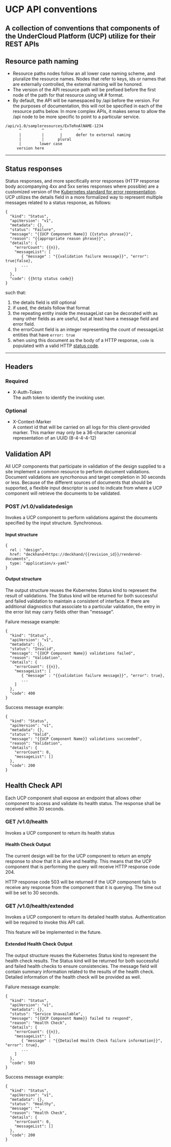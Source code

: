 # UCP API conventions
A collection of conventions that components of the UnderCloud Platform (UCP)
utilize for their REST APIs
---
## Resource path naming
* Resource paths nodes follow an all lower case naming scheme, and pluralize
the resource names. Nodes that refer to keys, ids or names that are externally
controlled, the external naming will be honored.
* The version of the API resource path will be prefixed before the first node
of the path for that resource using v#.# format.
* By default, the API will be namespaced by /api before the version. For the
purposes of documentation, this will not be specified in each of the resource
paths below. In more complex APIs, it makes sense to allow the /api node to be
more specific to point to a particular service.
```
/api/v1.0/sampleresources/ExTeRnAlNAME-1234
      ^         ^       ^       ^
      |         |       |      defer to external naming
      |         |      plural
      |        lower case
     version here
```
---
## Status responses
Status responses, and more specifically error responses (HTTP response body accompanying 4xx and 5xx series responses
where possible) are a customized version of the
[Kubernetes standard for error representation](https://github.com/kubernetes/community/blob/master/contributors/devel/api-conventions.md#response-status-kind).
UCP utilizes the details field in a more formalized way to represent multiple
messages related to a status response, as follows:

```
{
  "kind": "Status",
  "apiVersion": "v1",
  "metadata": {},
  "status": "Failure",
  "message": "{{UCP Component Name}} {{status phrase}}",
  "reason": "{{appropriate reason phrase}}",
  "details": {
    "errorCount": {{n}},
    "messageList": [
       { "message" : "{{validation failure message}}", "error": true|false},
       ...
    ]
  },
  "code": {{http status code}}
}
```

such that:
1. the details field is still optional
2. if used, the details follow that format
3. the repeating entity inside the messageList can be decorated with as many other fields as are useful, but at least have a message field and error field.
4. the errorCount field is an integer representing the count of messageList entities that have `error: true`
5. when using this document as the body of a HTTP response, `code` is populated with a valid HTTP [status code](https://www.w3.org/Protocols/rfc2616/rfc2616-sec10.html).
---
## Headers
### Required

* X-Auth-Token  
The auth token to identify the invoking user.

### Optional

* X-Context-Marker  
A context id that will be carried on all logs for this client-provided marker.
This marker may only be a 36-character canonical representation of an UUID
(8-4-4-4-12)

## Validation API  
All UCP components that participate in validation of the design supplied to a
site implement a common resource to perform document validations. Document
validations are syncrhonous and target completion in 30 seconds or less.
Because of the different sources of documents that should be supported, a
flexible input descriptor is used to indicate from where a UCP component will
retrieve the documents to be validated.
  
### POST /v1.0/validatedesign  
Invokes a UCP component to perform validations against the documents specified
by the input structure.  Synchronous.

#### Input structure  
```
{
  rel : "design",
  href: "deckhand+https://deckhand/{{revision_id}}/rendered-documents",
  type: "application/x-yaml"
}
```
#### Output structure
The output structure reuses the Kubernetes Status kind to represent the result
of validations. The Status kind will be returned for both successful and failed
validation to maintain a consistent of interface. If there are additional
diagnostics that associate to a particular validation, the entry in the error
list may carry fields other than "message".

Failure message example:
```
{
  "kind": "Status",
  "apiVersion": "v1",
  "metadata": {},
  "status": "Invalid",
  "message": "{{UCP Component Name}} validations failed",
  "reason": "Validation",
  "details": {
    "errorCount": {{n}},
    "messageList": [
       { "message" : "{{validation failure message}}", "error": true},
       ...
    ]
  },
  "code": 400
}
```

Success message example:
```
{
  "kind": "Status",
  "apiVersion": "v1",
  "metadata": {},
  "status": "Valid",
  "message": "{{UCP Component Name}} validations succeeded",
  "reason": "Validation",
  "details": {
    "errorCount": 0,
    "messageList": []
  },
  "code": 200
}
```

## Health Check API
Each UCP component shall expose an endpoint that allows other component
to access and validate its health status.  The response shall be received
within 30 seconds.

### GET /v1.0/health
Invokes a UCP component to return its health status

#### Health Check Output
The current design will be for the UCP component to return an empty response
to show that it is alive and healthy. This means that the UCP component that
is performing the query will receive HTTP response code 204.

HTTP response code 503 will be returned if the UCP component fails to receive
any response from the component that it is querying.  The time out will be set
to 30 seconds.

### GET /v1.0/health/extended
Invokes a UCP component to return its detailed health status. Authentication
will be required to invoke this API call.

This feature will be implemented in the future.

#### Extended Health Check Output
The output structure reuses the Kubernetes Status kind to represent the health
check results. The Status kind will be returned for both successful and failed
health checks to ensure consistencies. The message field will contain summary
information related to the results of the health check. Detailed information
of the health check will be provided as well.

Failure message example:
```
{
  "kind": "Status",
  "apiVersion": "v1",
  "metadata": {},
  "status": "Service Unavailable",
  "message": "{{UCP Component Name}} failed to respond",
  "reason": "Health Check",
  "details": {
    "errorCount": {{n}},
    "messageList": [
       { "message" : "{{Detailed Health Check failure information}}", "error": true},
       ...
    ]
  },
  "code": 503
}
```

Success message example:
```
{
  "kind": "Status",
  "apiVersion": "v1",
  "metadata": {},
  "status": "Healthy",
  "message": "",
  "reason": "Health Check",
  "details": {
    "errorCount": 0,
    "messageList": []
  },
  "code": 200
}
```
